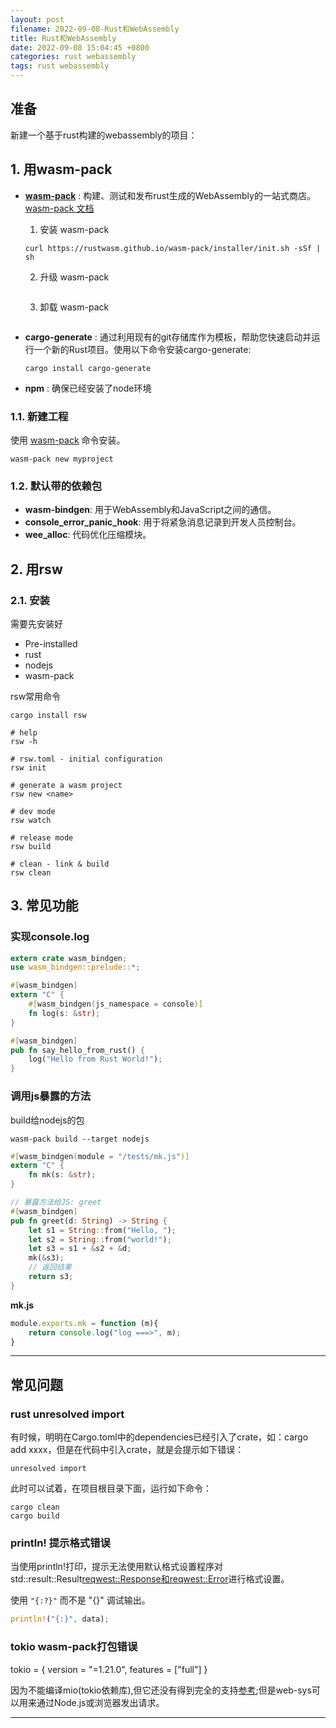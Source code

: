 ```yaml
---
layout: post
filename: 2022-09-08-Rust和WebAssembly
title: Rust和WebAssembly
date: 2022-09-08 15:04:45 +0800
categories: rust webassembly
tags: rust webassembly
---
```


## 准备

新建一个基于rust构建的webassembly的项目：

## 1. 用wasm-pack 

- **[wasm-pack][1]** : 构建、测试和发布rust生成的WebAssembly的一站式商店。[wasm-pack 文档][2]
  
  1. 安装 wasm-pack
  
   ```shell
   curl https://rustwasm.github.io/wasm-pack/installer/init.sh -sSf | sh
   ```
  
  2. 升级 wasm-pack
   ```shell
   
   ```

  3. 卸载 wasm-pack
  ```shell

  ```

- **cargo-generate** : 通过利用现有的git存储库作为模板，帮助您快速启动并运行一个新的Rust项目。使用以下命令安装cargo-generate:
  ```shell
  cargo install cargo-generate
  ```

- **npm** : 确保已经安装了node环境

### 1.1. 新建工程

使用 [wasm-pack][4] 命令安装。

```shell
wasm-pack new myproject
```
### 1.2. 默认带的依赖包
- **wasm-bindgen**: 用于WebAssembly和JavaScript之间的通信。
- **console_error_panic_hook**: 用于将紧急消息记录到开发人员控制台。
- **wee_alloc**: 代码优化压缩模块。


## 2. 用rsw

### 2.1. 安装

需要先安装好

- Pre-installed
- rust
- nodejs
- wasm-pack

rsw常用命令

```shell
cargo install rsw

# help
rsw -h

# rsw.toml - initial configuration
rsw init

# generate a wasm project
rsw new <name>

# dev mode
rsw watch

# release mode
rsw build

# clean - link & build
rsw clean
```

## 3. 常见功能

### 实现console.log

```rust
extern crate wasm_bindgen;
use wasm_bindgen::prelude::*;

#[wasm_bindgen]
extern "C" {
    #[wasm_bindgen(js_namespace = console)]
    fn log(s: &str);
}

#[wasm_bindgen]
pub fn say_hello_from_rust() {
    log("Hello from Rust World!");
}
```

### 调用js暴露的方法

build给nodejs的包

`wasm-pack build --target nodejs`

```rust
#[wasm_bindgen(module = "/tests/mk.js")]
extern "C" {
    fn mk(s: &str);
}

// 暴露方法给JS: greet
#[wasm_bindgen]
pub fn greet(d: String) -> String {
    let s1 = String::from("Hello, ");
    let s2 = String::from("world!");
    let s3 = s1 + &s2 + &d;
    mk(&s3);
    // 返回结果
    return s3;
}
```
**mk.js**

```javascript
module.exports.mk = function (m){
    return console.log("log ===>", m);
}
```




----

## 常见问题

### rust unresolved import
有时候，明明在Cargo.toml中的dependencies已经引入了crate，如：cargo add 
xxxx，但是在代码中引入crate，就是会提示如下错误：

`unresolved import`

此时可以试着，在项目根目录下面，运行如下命令：

```shell
cargo clean
cargo build
```

### println! 提示格式错误

当使用println!打印，提示无法使用默认格式设置程序对std::result::Result<reqwest::Response和reqwest::Error>进行格式设置。

使用 `"{:?}"` 而不是 "{}" 调试输出。

```rust
println!("{:}", data);
```

### tokio wasm-pack打包错误

tokio = { version = "=1.21.0", features = ["full"] }

因为不能编译mio(tokio依赖库),但它还没有得到完全的支持[参考][5];但是web-sys可以用来通过Node.js或浏览器发出请求。



----

[1]: https://rustwasm.github.io/wasm-pack/installer/
[2]: https://rustwasm.github.io/wasm-pack/book/quickstart.html
[3]: https://rustwasm.github.io/docs/book/game-of-life/introduction.html
[4]: https://rustwasm.github.io/wasm-pack/book/commands/new.html
[5]: https://cloud.tencent.com/developer/ask/sof/1314645